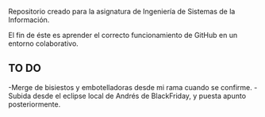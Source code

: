 Repositorio creado para la asignatura de Ingeniería de Sistemas de la Información.

El fin de éste es aprender el correcto funcionamiento de GitHub en un entorno colaborativo.


TO DO
------
-Merge de bisiestos y embotelladoras desde mi rama cuando se confirme.
-Subida desde el eclipse local de Andrés de BlackFriday, y puesta apunto posteriormente.
